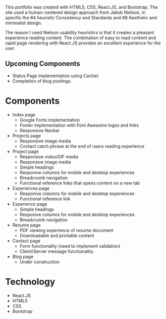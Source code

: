 This portfolio was created with HTML5, CSS, React.JS, and Bootstrap. The site used a human-centered design approach from Jakob Nielson, in specific the #4 heuristic Consistency and Standards and #8 Aesthetic and minimalist design.

The reason I used Nielson usability heuristics is that it creates a pleasant experience reading content. The combination of easy to read content and rapid page rendering with React.JS provides an excellent experience for the user.

## Upcoming Components
* Status Page implementation using Cachet.
* Completion of blog postings. 

# Components
* Index page
    * Google Fonts implementation
    * Footer implementation with Font Awesome logos and links
    * Responsive Navbar
* Projects page
    * Responsive image media
    * Contact catch phrase at the end of users reading experience
* Project page
    * Responsive video/GIF media
    * Responsive image media
    * Simple headings
    * Responive columns for mobile and desktop experiences
    * Breadcrumb navigation
    * Functional reference links that opens content on a new tab
* Experiences page
    * Responive columns for mobile and desktop experiences
    * Functional reference link
* Experience page
    * Simple headings
    * Responive columns for mobile and desktop experiences
    * Breadcrumb navigation
* Resume page
    * PDF viewing experience of resume document
    * Downloadable and printable content
* Contact page
    * Form functionality (need to implement validation)
    * Client/Server message functionality. 
* Blog page
    * Under construction


# Technology
* React.JS
* HTML5
* CSS
* Bootstrap





